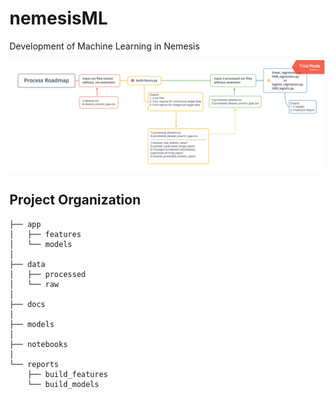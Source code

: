 nemesisML
==============================

Development of Machine Learning in Nemesis

![image info](docs/Process_Roadmap.png)

Project Organization
------------

    ├── app
    │   ├── features
    │   └── models
    │
    ├── data
    │   ├── processed
    │   └── raw
    │
    ├── docs
    │
    ├── models
    │
    ├── notebooks
    │
    └── reports
        ├── build_features
        └── build_models
 
